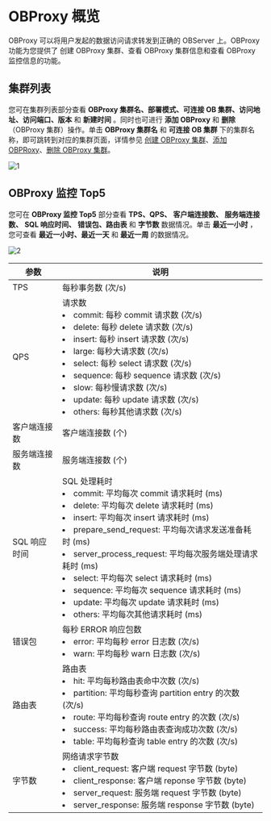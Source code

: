OBProxy 概览
===============================

OBProxy 可以将用户发起的数据访问请求转发到正确的 OBServer 上。OBProxy 功能为您提供了 创建 OBProxy 集群、查看 OBProxy 集群信息和查看 OBProxy 监控信息的功能。

**集群列表**
-----------------------------

您可在集群列表部分查看 **OBProxy 集群名、部署模式、可连接 OB 集群、访问地址、访问端口、版本** 和 **新建时间** 。同时也可进行 **添加 OBProxy** 和 **删除** （OBProxy 集群）操作。单击 **OBProxy 集群名** 和 **可连接 OB 集群** 下的集群名称，即可跳转到对应的集群页面，详情参见 [创建 OBProxy 集群](../../800.obproxy-management/100.create-an-obproxy-cluster.md)、[添加 OBPRoxy](../../800.obproxy-management/600.add-obproxy.md)、[删除 OBProxy 集群](../../800.obproxy-management/1100.delete-obproxy-cluster.md)。

![1](https://help-static-aliyun-doc.aliyuncs.com/assets/img/zh-CN/5106260261/p265880.png)

**OBProxy 监控 Top5**
----------------------------------------

您可在 **OBProxy 监控 Top5** 部分查看 **TPS、QPS、** **客户端连接数、** **服务端连接数、** **SQL 响应时间、** **错误包、路由表** 和 **字节数** 数据情况。单击 **最近一小时** ，您可查看 **最近一小时、最近一天** 和 **最近一周** 的数据情况。

![2](https://help-static-aliyun-doc.aliyuncs.com/assets/img/zh-CN/5106260261/p265881.png)

|  **参数**  |     **说明**      |
|----------|-------------------|
| TPS      | 每秒事务数 (次/s)       |
| QPS      | 请求数 <li>commit: 每秒 commit 请求数 (次/s)</li><li> delete: 每秒 delete 请求数 (次/s)   </li><li>insert: 每秒 insert 请求数 (次/s)</li><li> large: 每秒大请求数 (次/s)   </li><li>select: 每秒 select 请求数 (次/s)</li><li> sequence: 每秒 sequence 请求数 (次/s)   </li><li>slow: 每秒慢请求数 (次/s)</li><li> update: 每秒 update 请求数 (次/s)   </li><li> others: 每秒其他请求数 (次/s)       </li>         |
| 客户端连接数   | 客户端连接数 (个)           |
| 服务端连接数   | 服务端连接数 (个)         |
| SQL 响应时间 | SQL 处理耗时 <li>commit: 平均每次 commit 请求耗时 (ms)</li><li> delete: 平均每次 delete 请求耗时 (ms)   </li><li>insert: 平均每次 insert 请求耗时 (ms)</li><li> prepare_send_request: 平均每次请求发送准备耗时 (ms)   </li><li>server_process_request: 平均每次服务端处理请求耗时 (ms)</li><li> select: 平均每次 select 请求耗时 (ms)   </li><li>sequence: 平均每次 sequence 请求耗时 (ms)</li><li> update: 平均每次 update 请求耗时 (ms)   </li><li> others: 平均每次其他请求耗时 (ms)  </li> |
| 错误包      | 每秒 ERROR 响应包数<li>error: 平均每秒 error 日志数 (次/s)</li><li> warn: 平均每秒 warn 日志数 (次/s)  </li>         |
| 路由表      | 路由表 <li>hit: 平均每秒路由表命中次数 (次/s)</li><li> partition: 平均每秒查询 partition entry 的次数 (次/s)   </li><li>route: 平均每秒查询 route entry 的次数 (次/s)</li><li> success: 平均每秒路由表查询成功次数 (次/s)   </li><li> table: 平均每秒查询 table entry 的次数 (次/s)  </li>      |
| 字节数      | 网络请求字节数 <li>client_request: 客户端 request 字节数 (byte)</li><li> client_response: 客户端 reponse 字节数 (byte)   </li><li>server_request: 服务端 request 字节数 (byte)</li><li> server_response: 服务端 response 字节数 (byte)  </li>        |
